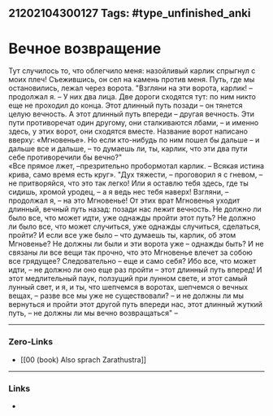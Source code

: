 21202104300127
Tags: #type_unfinished_anki
---
# Вечное возвращение

Тут случилось то, что облегчило меня: назойливый карлик спрыгнул с моих плеч! Съежившись, он сел на камень против меня. Путь, где мы остановились, лежал через ворота. "Взгляни на эти ворота, карлик! – продолжал я. – У них два лица. Две дороги сходятся тут: по ним никто еще не проходил до конца. Этот длинный путь позади – он тянется целую вечность. А этот длинный путь впереди – другая вечность. Эти пути противоречат один другому, они сталкиваются лбами, – и именно здесь, у этих ворот, они сходятся вместе. Название ворот написано вверху: «Мгновенье». Но если кто-нибудь по ним пошел бы дальше – и дальше все и дальше, – то думаешь ли, ты, карлик, что эти два пути себе противоречили бы вечно?" <br>«Все прямое лжет, –презрительно пробормотал карлик. – Всякая истина крива, само время есть круг». "Дух тяжести, – проговорил я с гневом, – не притворяйся, что это так легко! Или я оставлю тебя здесь, где ты сидишь, хромой уродец, – а я ведь нес тебя наверх! Взгляни, – продолжал я, – на это Мгновенье! От этих врат Мгновенья уходит длинный, вечный путь назад: позади нас лежит вечность. Не должно ли было все, что может идти, уже однажды пройти этот путь? Не должно ли было все, что может случиться, уже однажды случиться, сделаться, пройти? И если все уже было – что думаешь ты, карлик, об этом Мгновенье? Не должны ли были и эти ворота уже – однажды быть? И не связаны ли все вещи так прочно, что это Мгновенье влечет за собою все грядущее? Следовательно – еще и само себя? Ибо все, что может идти, – не должно ли оно еще раз пройти – этот длинный путь вперед! И этот медлительный паук, ползущий при лунном свете, и этот самый лунный свет, и я, и ты, что шепчемся в воротах, шепчемся о вечных вещах, – разве все мы уже не существовали? – и не должны ли мы вернуться и пройти этот другой путь впереди нас, этот длинный жуткий путь, – не должны ли мы вечно возвращаться" –

---
### Zero-Links
- [[00 (book) Also sprach Zarathustra]]
---
### Links
-